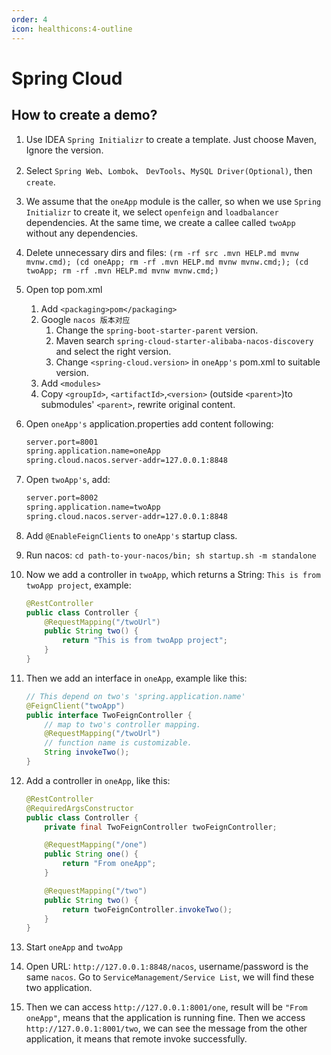 ```yaml
---
order: 4
icon: healthicons:4-outline
---
```


# Spring Cloud

## How to create a demo?

1. Use IDEA `Spring Initializr` to create a template. Just choose Maven, Ignore the version. 

2. Select `Spring Web`、`Lombok`、 `DevTools`、`MySQL Driver(Optional)`, then `create`.

3. We assume that the `oneApp` module is the caller, so when we use `Spring Initializr` to create it, we select `openfeign` and `loadbalancer` dependencies. At the same time, we create a callee called `twoApp` without any dependencies.

4. Delete unnecessary dirs and files: `(rm -rf src .mvn HELP.md mvnw mvnw.cmd); (cd oneApp; rm -rf .mvn HELP.md mvnw mvnw.cmd;); (cd twoApp; rm -rf .mvn HELP.md mvnw mvnw.cmd;)`

5. Open top pom.xml

    1. Add `<packaging>pom</packaging>`
    2. Google `nacos 版本对应` 
        1. Change the `spring-boot-starter-parent` version.
        2. Maven search `spring-cloud-starter-alibaba-nacos-discovery` and select the right version.
        3. Change `<spring-cloud.version>` in `oneApp's` pom.xml to suitable version.
    3. Add `<modules>`
    4. Copy `<groupId>`, `<artifactId>`,`<version>` (outside `<parent>`)to submodules' `<parent>`, rewrite original content.

6. Open `oneApp's` application.properties add content following:

    ```bash
    server.port=8001
    spring.application.name=oneApp
    spring.cloud.nacos.server-addr=127.0.0.1:8848
    ```

7. Open `twoApp's`, add:

    ```bash
    server.port=8002
    spring.application.name=twoApp
    spring.cloud.nacos.server-addr=127.0.0.1:8848
    ```

8. Add `@EnableFeignClients` to `oneApp's` startup class.

9. Run nacos: `cd path-to-your-nacos/bin; sh startup.sh -m standalone`

10. Now we add a controller in `twoApp`, which returns a String: `This is from twoApp project`, example:

    ```java
    @RestController
    public class Controller {
        @RequestMapping("/twoUrl")
        public String two() {
            return "This is from twoApp project";
        }
    }
    ```

11. Then we add an interface in `oneApp`, example like this:

    ```java
    // This depend on two's 'spring.application.name'
    @FeignClient("twoApp")
    public interface TwoFeignController {
        // map to two's controller mapping.
        @RequestMapping("/twoUrl")
        // function name is customizable.
        String invokeTwo();
    }
    ```

12. Add a controller in `oneApp`, like this:

    ```java
    @RestController
    @RequiredArgsConstructor
    public class Controller {
        private final TwoFeignController twoFeignController;
    
        @RequestMapping("/one")
        public String one() {
            return "From oneApp";
        }
    
        @RequestMapping("/two")
        public String two() {
            return twoFeignController.invokeTwo();
        }
    }
    ```

13. Start `oneApp` and `twoApp`

14. Open URL: `http://127.0.0.1:8848/nacos`, username/password is the same `nacos`. Go to `ServiceManagement/Service List`, we will find these two application.

15. Then we can access `http://127.0.0.1:8001/one`, result will be `"From oneApp"`, means that the application is running fine. Then we access `http://127.0.0.1:8001/two`, we can see the message from the other application, it means that remote invoke successfully.
